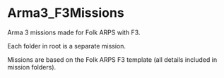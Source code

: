 # Arma3_F3Missions
Arma 3 missions made for Folk ARPS with F3.

Each folder in root is a separate mission.

Missions are based on the Folk ARPS F3 template (all details included in mission folders).